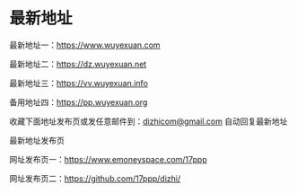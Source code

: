 # 最新地址

最新地址一：https://www.wuyexuan.com

最新地址二：https://dz.wuyexuan.net

最新地址三：https://vv.wuyexuan.info

备用地址四：https://pp.wuyexuan.org

收藏下面地址发布页或发任意邮件到：dizhicom@gmail.com 自动回复最新地址

最新地址发布页

网址发布页一：https://www.emoneyspace.com/17ppp

网址发布页二：https://github.com/17ppp/dizhi/
